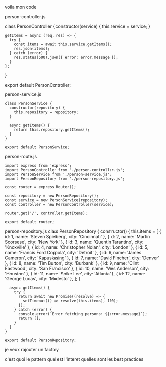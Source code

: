 voila mon code


person-controller.js

  class PersonController {
    constructor(service) {
      this.service = service;
    }

    getItems = async (req, res) => {
      try {
        const items = await this.service.getItems();
        res.json(items);
      } catch (error) {
        res.status(500).json({ error: error.message });
      }
    };
  }

export default PersonController;


person-service.js

    class PersonService {
      constructor(repository) {
        this.repository = repository;
      }

      async getItems() {
        return this.repository.getItems();
      }
    }

    export default PersonService;



person-route.js

    import express from 'express';
    import PersonController from './person-controller.js';
    import PersonService from './person-service.js';
    import PersonRepository from './person-repository.js';

    const router = express.Router();

    const repository = new PersonRepository();
    const service = new PersonService(repository);
    const controller = new PersonController(service);

    router.get('/', controller.getItems);

    export default router;



person-repository.js
    class PersonRepository {
      constructor() {
        this.items = [
          { id: 1, name: 'Steven Spielberg', city: 'Cincinnati' },
          { id: 2, name: 'Martin Scorsese', city: 'New York' },
          { id: 3, name: 'Quentin Tarantino', city: 'Knoxville' },
          { id: 4, name: 'Christopher Nolan', city: 'London' },
          { id: 5, name: 'Francis Ford Coppola', city: 'Detroit' },
          { id: 6, name: 'James Cameron', city: 'Kapuskasing' },
          { id: 7, name: 'David Fincher', city: 'Denver' },
          { id: 8, name: 'Tim Burton', city: 'Burbank' },
          { id: 9, name: 'Clint Eastwood', city: 'San Francisco' },
          { id: 10, name: 'Wes Anderson', city: 'Houston' },
          { id: 11, name: 'Spike Lee', city: 'Atlanta' },
          { id: 12, name: 'George Lucas', city: 'Modesto' },
        ];
      }

      async getItems() {
        try {
          return await new Promise((resolve) => {
            setTimeout(() => resolve(this.items), 100);
          });
        } catch (error) {
          console.error(`Error fetching persons: ${error.message}`);
          return [];
        }
      }
    }

    export default PersonRepository;


je veux rajouter un factory

c'est quoi le pattern
quel est l'interet 
quelles sont les best practices